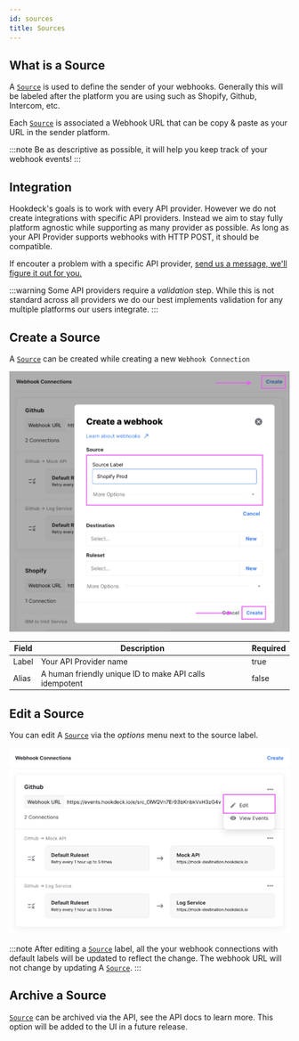 ```yaml
---
id: sources
title: Sources
---
```


## What is a Source

A [`Source`](sources) is used to define the sender of your webhooks. Generally this will be labeled after the platform you are using such as Shopify, Github, Intercom, etc.

Each [`Source`](sources) is associated a Webhook URL that can be copy & paste as your URL in the sender platform.

:::note
Be as descriptive as possible, it will help you keep track of your webhook events!
:::

## Integration

Hookdeck's goals is to work with every API provider. However we do not create integrations with specific API providers. Instead we aim to stay fully platform agnostic while supporting as many provider as possible. As long as your API Provider supports webhooks with HTTP POST, it should be compatible.

If encouter a problem with a specific API provider, [send us a message, we'll figure it out for you.](https://hookdeck.io/contact-us "Hookdeck Contact US")

:::warning
Some API providers require a _validation_ step. While this is not standard across all providers we do our best implements validation for any multiple platforms our users integrate.
:::

## Create a Source

A [`Source`](sources) can be created while creating a new `Webhook Connection`

![Create a Source](../static/img/connections/create-source.png)

| Field | Description                                             | Required |
| ----- | ------------------------------------------------------- | -------- |
| Label | Your API Provider name                                  | true     |
| Alias | A human friendly unique ID to make API calls idempotent | false    |

## Edit a Source

You can edit A [`Source`](sources) via the _options_ menu next to the source label.

![Update a Source](../static/img/connections/update-source.png)

:::note
After editing a [`Source`](sources) label, all the your webhook connections with default labels will be updated to reflect the change. The webhook URL will not change by updating A [`Source`](sources).
:::

## Archive a Source

[`Source`](sources) can be archived via the API, see the API docs to learn more. This option will be added to the UI in a future release.
